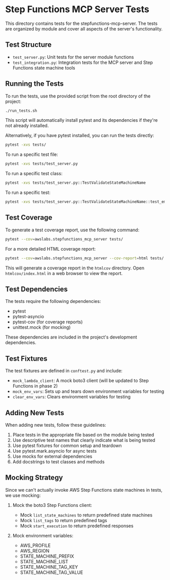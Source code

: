 # Step Functions MCP Server Tests

This directory contains tests for the stepfunctions-mcp-server. The tests are organized by module and cover all aspects of the server's functionality.

## Test Structure

- `test_server.py`: Unit tests for the server module functions
- `test_integration.py`: Integration tests for the MCP server and Step Functions state machine tools

## Running the Tests

To run the tests, use the provided script from the root directory of the project:

```bash
./run_tests.sh
```

This script will automatically install pytest and its dependencies if they're not already installed.

Alternatively, if you have pytest installed, you can run the tests directly:

```bash
pytest -xvs tests/
```

To run a specific test file:

```bash
pytest -xvs tests/test_server.py
```

To run a specific test class:

```bash
pytest -xvs tests/test_server.py::TestValidateStateMachineName
```

To run a specific test:

```bash
pytest -xvs tests/test_server.py::TestValidateStateMachineName::test_empty_prefix_and_list
```

## Test Coverage

To generate a test coverage report, use the following command:

```bash
pytest --cov=awslabs.stepfunctions_mcp_server tests/
```

For a more detailed HTML coverage report:

```bash
pytest --cov=awslabs.stepfunctions_mcp_server --cov-report=html tests/
```

This will generate a coverage report in the `htmlcov` directory. Open `htmlcov/index.html` in a web browser to view the report.

## Test Dependencies

The tests require the following dependencies:

- pytest
- pytest-asyncio
- pytest-cov (for coverage reports)
- unittest.mock (for mocking)

These dependencies are included in the project's development dependencies.

## Test Fixtures

The test fixtures are defined in `conftest.py` and include:

- `mock_lambda_client`: A mock boto3 client (will be updated to Step Functions in phase 2)
- `mock_env_vars`: Sets up and tears down environment variables for testing
- `clear_env_vars`: Clears environment variables for testing

## Adding New Tests

When adding new tests, follow these guidelines:

1. Place tests in the appropriate file based on the module being tested
2. Use descriptive test names that clearly indicate what is being tested
3. Use pytest fixtures for common setup and teardown
4. Use pytest.mark.asyncio for async tests
5. Use mocks for external dependencies
6. Add docstrings to test classes and methods

## Mocking Strategy

Since we can't actually invoke AWS Step Functions state machines in tests, we use mocking:

1. Mock the boto3 Step Functions client:
   - Mock `list_state_machines` to return predefined state machines
   - Mock `list_tags` to return predefined tags
   - Mock `start_execution` to return predefined responses

2. Mock environment variables:
   - AWS_PROFILE
   - AWS_REGION
   - STATE_MACHINE_PREFIX
   - STATE_MACHINE_LIST
   - STATE_MACHINE_TAG_KEY
   - STATE_MACHINE_TAG_VALUE
